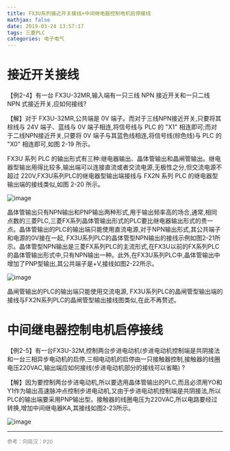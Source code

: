 ```yaml
---
title: FX3U系列接近开关接线+中间继电器控制电机启停接线
mathjax: false
date: 2019-03-24 13:57:17
tags: 三菱PLC
categories: 电子电气
---
```


# 接近开关接线

【例2-4】有一台 FX3U-32MR,输入端有一只三线 NPN 接近开关和一只二线 NPN 式接近开关,应如何接线?

<!--more-->

【解】对于 FX3U-32MR,公共端是 0V 端子。而对于三线NPN接近开关,只要将其棕线与 24V 端子、蓝线与 0V 端子相连,将信号线与 PLC 的 "X1" 相连即可;而对于二线NPN接近开关,只要将 0V 端子与其蓝色线相连,将信号线(棕色线)与 PLC 的 "X0" 相连即可,如图 2-19 所示。

FX3U 系列 PLC 的输出形式有三种:继电器输出、晶体管输出和晶闸管输出。继电器型输出用得比较多,输出端可以连接直流或者交流电源,无极性之分,但交流电源不超过 220V,FX3U系列PLC的继电器型输出端接线与 FX2N 系列 PLC 的继电器型输出端的接线类似,如图 2-20 所示。


![image](http://image.huvjie.com/190324-01_img01.png)

晶体管输出只有NPN输出和PNP输出两种形式,用于输出频率高的场合,通常,相同点数的三菱PLC,三菱FX系列晶体管输出形式的PLC要比继电器输出形式的贵一点。晶体管输出的PLC的输出端只能使用直流电源,对于NPN输出形式,其公共端子和电源的0V接在一起, FX3U系列PLC的晶体管型NPN输出的接线示例如图2-21所示。晶体管型NPN输出是三菱FX系列PLC的主流形式,在FX3U以前的FX系列PLC的晶体管输出形式中,只有NPN输出一种。此外,在FX3U系列PLC中,晶体管输出中增加了PNP型输出,其公共端子是+V,接线如图2-22所示。

![image](http://image.huvjie.com/190324-01_img02.png)

晶闸管输出的PLC的输出端只能使用交流电源, FX3U系列PLC的晶闸管型输出端的接线与FX2N系列PLC的晶闸管型输出接线图类似,在此不再赘述。

# 中间继电器控制电机启停接线

【例2-5】有一台FX3U-32M,控制两台步进电动机(步进电动机控制端是共阴接法和一台三相异步电动机的启停,三相电动机的启停由一只接触器控制,接触器的线圈电压220VAC,输出端应如何接线(步进电动机部分的接线可以省略) ?


【解】因为要控制两台步进电动机,所以要选用晶体管输出的PLC,而且必须用YO和Y1作为输出高速脉冲点控制步进电动机,又由于步进电动机控制端是共阴接法,所以PLC的输出端要采用PNP输出型。接触器的线圈电压为220VAC,所以电路要经过转换,增加中间继电器KA,其接线如图2-23所示。

![image](http://image.huvjie.com/190324-01_img03_.jpg)

<hr/>
<span style="color:gray;font-size:12px">
参考：向晓汉：P20
</span>
